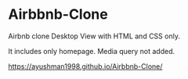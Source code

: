 # Airbbnb-Clone
Airbnb clone Desktop View with HTML and CSS only.


It includes only homepage.
Media query not added.


https://ayushman1998.github.io/Airbbnb-Clone/
